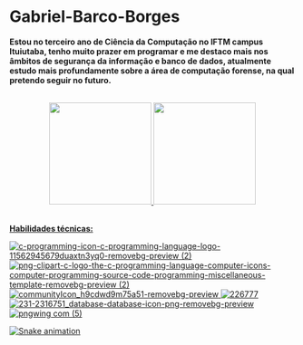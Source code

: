 # Gabriel-Barco-Borges

__Estou no terceiro ano de Ciência da Computação no IFTM campus Ituiutaba, tenho muito prazer em programar e me destaco mais nos âmbitos de segurança da informação e banco de dados, atualmente estudo mais profundamente sobre a área de computação forense, na qual pretendo seguir no futuro.__

<br> 
<div align="center">
  <a href="https://github.com/gabbarco">
  <img height="180em" src="https://github-readme-stats.vercel.app/api?username=gabbarco&show_icons=true&theme=dark&include_all_commits=true&count_private=true"/>
  <img height="180em" src="https://github-readme-stats.vercel.app/api/top-langs/?username=gabbarco&layout=compact&langs_count=7&theme=dark"/>
</div>

<br>
 
__Habilidades técnicas:__

![c-programming-icon-c-programming-language-logo-11562945679duaxtn3yq0-removebg-preview (2)](https://user-images.githubusercontent.com/82094727/184706522-1e146aee-e583-4a12-b40f-3291b52c1e77.png)
![png-clipart-c-logo-the-c-programming-language-computer-icons-computer-programming-source-code-programming-miscellaneous-template-removebg-preview (2)](https://user-images.githubusercontent.com/82094727/184707163-636e26af-68ed-4c74-bb28-fae67f7a652a.png)
![communityIcon_h9cdwd9m75a51-removebg-preview](https://user-images.githubusercontent.com/82094727/184707583-3b322cdc-771b-4f97-9780-99103b26c7ea.png)
![226777](https://user-images.githubusercontent.com/82094727/184707731-88e32706-18a3-4d70-9dac-670a5a42c940.png)
![231-2316751_database-database-icon-png-removebg-preview](https://user-images.githubusercontent.com/82094727/184709429-b70d2bbc-7b30-45e4-82b2-fe4208049cc1.png)
![pngwing com (5)](https://user-images.githubusercontent.com/82094727/198166677-e1b992dc-62a7-440c-b8b4-51c9e16252e1.png)


![Snake animation](https://github.com/gabbarco/gabbarco/blob/output/github-contribution-grid-snake.svg)
